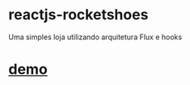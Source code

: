 # reactjs-rocketshoes
Uma simples loja utilizando arquitetura Flux e hooks

# [demo](https://johnsalgado-rocketshoes.netlify.app)
